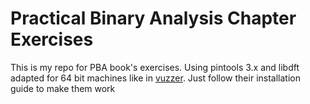 # Practical Binary Analysis Chapter Exercises
This is my repo for PBA book's exercises.
Using pintools 3.x and libdft adapted for 64 bit machines like in [vuzzer](https://github.com/vusec/vuzzer/tree/master/support/libdft).
Just follow their installation guide to make them work
